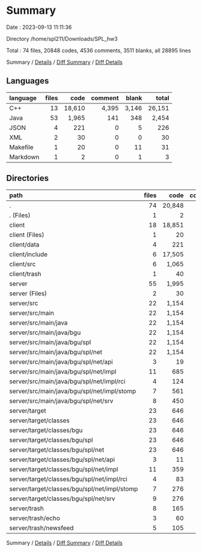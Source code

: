 # Summary

Date : 2023-09-13 11:11:36

Directory /home/spl211/Downloads/SPL_hw3

Total : 74 files,  20848 codes, 4536 comments, 3511 blanks, all 28895 lines

Summary / [Details](details.md) / [Diff Summary](diff.md) / [Diff Details](diff-details.md)

## Languages
| language | files | code | comment | blank | total |
| :--- | ---: | ---: | ---: | ---: | ---: |
| C++ | 13 | 18,610 | 4,395 | 3,146 | 26,151 |
| Java | 53 | 1,965 | 141 | 348 | 2,454 |
| JSON | 4 | 221 | 0 | 5 | 226 |
| XML | 2 | 30 | 0 | 0 | 30 |
| Makefile | 1 | 20 | 0 | 11 | 31 |
| Markdown | 1 | 2 | 0 | 1 | 3 |

## Directories
| path | files | code | comment | blank | total |
| :--- | ---: | ---: | ---: | ---: | ---: |
| . | 74 | 20,848 | 4,536 | 3,511 | 28,895 |
| . (Files) | 1 | 2 | 0 | 1 | 3 |
| client | 18 | 18,851 | 4,395 | 3,162 | 26,408 |
| client (Files) | 1 | 20 | 0 | 11 | 31 |
| client/data | 4 | 221 | 0 | 5 | 226 |
| client/include | 6 | 17,505 | 4,347 | 3,019 | 24,871 |
| client/src | 6 | 1,065 | 35 | 120 | 1,220 |
| client/trash | 1 | 40 | 13 | 7 | 60 |
| server | 55 | 1,995 | 141 | 348 | 2,484 |
| server (Files) | 2 | 30 | 0 | 0 | 30 |
| server/src | 22 | 1,154 | 122 | 284 | 1,560 |
| server/src/main | 22 | 1,154 | 122 | 284 | 1,560 |
| server/src/main/java | 22 | 1,154 | 122 | 284 | 1,560 |
| server/src/main/java/bgu | 22 | 1,154 | 122 | 284 | 1,560 |
| server/src/main/java/bgu/spl | 22 | 1,154 | 122 | 284 | 1,560 |
| server/src/main/java/bgu/spl/net | 22 | 1,154 | 122 | 284 | 1,560 |
| server/src/main/java/bgu/spl/net/api | 3 | 19 | 27 | 14 | 60 |
| server/src/main/java/bgu/spl/net/impl | 11 | 685 | 39 | 143 | 867 |
| server/src/main/java/bgu/spl/net/impl/rci | 4 | 124 | 2 | 37 | 163 |
| server/src/main/java/bgu/spl/net/impl/stomp | 7 | 561 | 37 | 106 | 704 |
| server/src/main/java/bgu/spl/net/srv | 8 | 450 | 56 | 127 | 633 |
| server/target | 23 | 646 | 3 | 2 | 651 |
| server/target/classes | 23 | 646 | 3 | 2 | 651 |
| server/target/classes/bgu | 23 | 646 | 3 | 2 | 651 |
| server/target/classes/bgu/spl | 23 | 646 | 3 | 2 | 651 |
| server/target/classes/bgu/spl/net | 23 | 646 | 3 | 2 | 651 |
| server/target/classes/bgu/spl/net/api | 3 | 11 | 0 | 1 | 12 |
| server/target/classes/bgu/spl/net/impl | 11 | 359 | 3 | 1 | 363 |
| server/target/classes/bgu/spl/net/impl/rci | 4 | 83 | 0 | 1 | 84 |
| server/target/classes/bgu/spl/net/impl/stomp | 7 | 276 | 3 | 0 | 279 |
| server/target/classes/bgu/spl/net/srv | 9 | 276 | 0 | 0 | 276 |
| server/trash | 8 | 165 | 16 | 62 | 243 |
| server/trash/echo | 3 | 60 | 8 | 22 | 90 |
| server/trash/newsfeed | 5 | 105 | 8 | 40 | 153 |

Summary / [Details](details.md) / [Diff Summary](diff.md) / [Diff Details](diff-details.md)